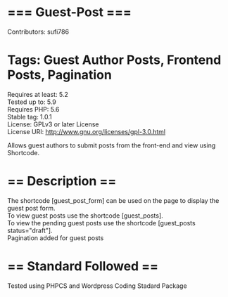 # === Guest-Post ===
Contributors: sufi786  
# Tags: Guest Author Posts, Frontend Posts, Pagination  
Requires at least: 5.2  
Tested up to: 5.9  
Requires PHP: 5.6  
Stable tag: 1.0.1  
License: GPLv3 or later License  
License URI: http://www.gnu.org/licenses/gpl-3.0.html  
  
Allows guest authors to submit posts from the front-end and view using Shortcode.  
  
# == Description ==  
The shortcode [guest_post_form] can be used on the page to display the guest post form.   
To view guest posts use the shortcode [guest_posts].  
To view the pending guest posts  use the shortcode [guest_posts status=\"draft\"].  
Pagination added for guest posts  

# == Standard Followed ==
Tested using PHPCS and Wordpress Coding Stadard Package
